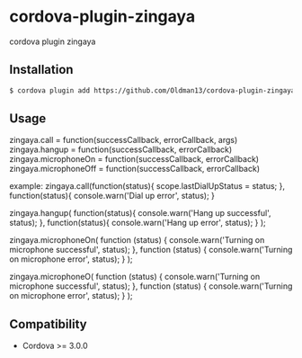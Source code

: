 # cordova-plugin-zingaya
cordova plugin zingaya

## Installation

```bash
$ cordova plugin add https://github.com/Oldman13/cordova-plugin-zingaya
```

## Usage


zingaya.call = function(successCallback, errorCallback, args)
zingaya.hangup = function(successCallback, errorCallback)
zingaya.microphoneOn = function(successCallback, errorCallback)
zingaya.microphoneOff = function(successCallback, errorCallback)

example:
zingaya.call(function(status){
                    scope.lastDialUpStatus = status;
                }, function(status){
                    console.warn('Dial up error', status);
                }

zingaya.hangup(
                function(status){
                    console.warn('Hang up successful', status);
                }, function(status){
                    console.warn('Hang up error', status);
                }
            );

zingaya.microphoneOn(
                    function (status) {
                        console.warn('Turning on microphone successful', status);
                    }, function (status) {
                        console.warn('Turning on microphone error', status);
                    }
                );

zingaya.microphoneO(
                    function (status) {
                        console.warn('Turning on microphone successful', status);
                    }, function (status) {
                        console.warn('Turning on microphone error', status);
                    }
                );


## Compatibility

  * Cordova >= 3.0.0
  